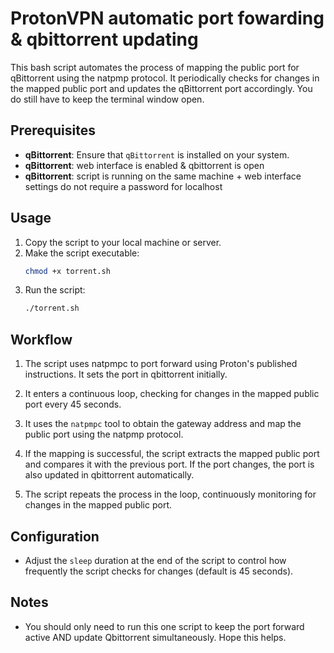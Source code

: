 # ProtonVPN automatic port fowarding & qbittorrent updating

This bash script automates the process of mapping the public port for qBittorrent using the natpmp protocol. It periodically checks for changes in the mapped public port and updates the qBittorrent port accordingly. You do still have to keep the terminal window open.

## Prerequisites

- **qBittorrent**: Ensure that `qBittorrent` is installed on your system.
- **qBittorrent**: web interface is enabled & qbittorrent is open
- **qBittorrent**: script is running on the same machine + web interface settings do not require a password for localhost 

## Usage

1. Copy the script to your local machine or server.
2. Make the script executable:
   ```bash
   chmod +x torrent.sh
   ```
3. Run the script:
   ```bash
   ./torrent.sh
   ```

## Workflow

1. The script uses natpmpc to port forward using Proton's published instructions. It sets the port in qbittorrent initially.

2. It enters a continuous loop, checking for changes in the mapped public port every 45 seconds.

3. It uses the `natpmpc` tool to obtain the gateway address and map the public port using the natpmp protocol.

4. If the mapping is successful, the script extracts the mapped public port and compares it with the previous port. If the port changes, the port is also updated in qbittorrent automatically.

5. The script repeats the process in the loop, continuously monitoring for changes in the mapped public port.

## Configuration

- Adjust the `sleep` duration at the end of the script to control how frequently the script checks for changes (default is 45 seconds).

## Notes

- You should only need to run this one script to keep the port forward active AND update Qbittorrent simultaneously. Hope this helps.
